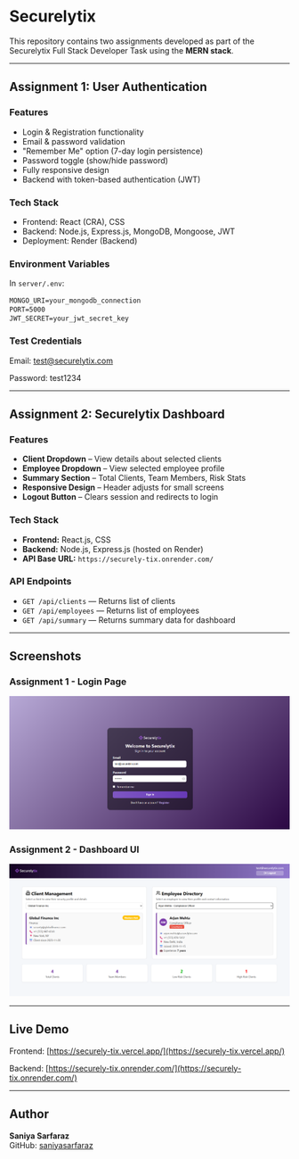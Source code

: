 ﻿# Securelytix

This repository contains two assignments developed as part of the Securelytix Full Stack Developer Task using the **MERN stack**.

---

## Assignment 1: User Authentication 

### Features
- Login & Registration functionality
- Email & password validation
- "Remember Me" option (7-day login persistence)
- Password toggle (show/hide password)
- Fully responsive design
- Backend with token-based authentication (JWT)


### Tech Stack
- Frontend: React (CRA), CSS
- Backend: Node.js, Express.js, MongoDB, Mongoose, JWT
- Deployment: Render (Backend)



### Environment Variables
In `server/.env`:
```
MONGO_URI=your_mongodb_connection
PORT=5000
JWT_SECRET=your_jwt_secret_key
```

### Test Credentials

Email: test@securelytix.com

Password: test1234

---



## Assignment 2: Securelytix Dashboard

### Features
- **Client Dropdown** – View details about selected clients
- **Employee Dropdown** – View selected employee profile
- **Summary Section** – Total Clients, Team Members, Risk Stats
- **Responsive Design** – Header adjusts for small screens
- **Logout Button** – Clears session and redirects to login

### Tech Stack
- **Frontend:** React.js, CSS
- **Backend:** Node.js, Express.js (hosted on Render)
- **API Base URL:** `https://securely-tix.onrender.com/`


###  API Endpoints
- `GET /api/clients` — Returns list of clients
- `GET /api/employees` — Returns list of employees
- `GET /api/summary` — Returns summary data for dashboard

---

## Screenshots

### Assignment 1 - Login Page
![Login Page](screenshots/login.png)

### Assignment 2 - Dashboard UI
![Dashboard](screenshots/dashboard.png)

---

## Live Demo
Frontend: [https://securely-tix.vercel.app/](https://securely-tix.vercel.app/)

Backend: [https://securely-tix.onrender.com/](https://securely-tix.onrender.com/)


---

## Author

**Saniya Sarfaraz**  
GitHub: [saniyasarfaraz](https://github.com/saniyasarfaraz)
